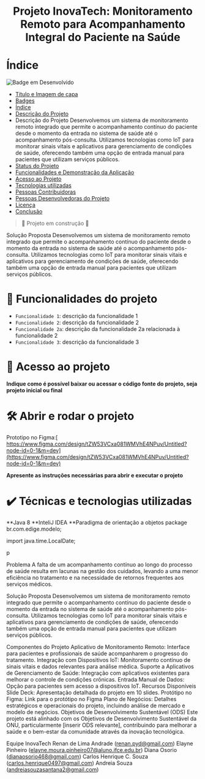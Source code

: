 
<h1 align="center"> Projeto InovaTech: Monitoramento Remoto para Acompanhamento Integral do Paciente na Saúde </h1>

# Índice 
![Badge em Desenvolvido](http://img.shields.io/static/v1?label=STATUS&message=EM%20DESENVOLVIMENTO&color=GREEN&style=for-the-badge)
* [Título e Imagem de capa](#Título-e-Imagem-de-capa)
* [Badges](#badges)
* [Índice](#índice)
* [Descrição do Projeto](#descrição-do-projeto)
* Descrição do Projeto
Desenvolvemos um sistema de monitoramento remoto integrado que permite o acompanhamento contínuo do paciente desde o momento da entrada no sistema de saúde até o acompanhamento pós-consulta. Utilizamos tecnologias como IoT para monitorar sinais vitais e aplicativos para gerenciamento de condições de saúde, oferecendo também uma opção de entrada manual para pacientes que utilizam serviços públicos.
* [Status do Projeto](#status-do-Projeto)
* [Funcionalidades e Demonstração da Aplicação](#funcionalidades-e-demonstração-da-aplicação)
* [Acesso ao Projeto](#acesso-ao-projeto)
* [Tecnologias utilizadas](#tecnologias-utilizadas)
* [Pessoas Contribuidoras](#pessoas-contribuidoras)
* [Pessoas Desenvolvedoras do Projeto](#pessoas-desenvolvedoras)
* [Licença](#licença)
* [Conclusão](#conclusão)




> :construction: Projeto em construção :construction:

Solução Proposta
Desenvolvemos um sistema de monitoramento remoto integrado que permite o acompanhamento contínuo do paciente desde o momento da entrada no sistema de saúde até o acompanhamento pós-consulta. Utilizamos tecnologias como IoT para monitorar sinais vitais e aplicativos para gerenciamento de condições de saúde, oferecendo também uma opção de entrada manual para pacientes que utilizam serviços públicos.

# :hammer: Funcionalidades do projeto

- `Funcionalidade 1`: descrição da funcionalidade 1
- `Funcionalidade 2`: descrição da funcionalidade 2
- `Funcionalidade 2a`: descrição da funcionalidade 2a relacionada à funcionalidade 2
- `Funcionalidade 3`: descrição da funcionalidade 3



# 📁 Acesso ao projeto

**Indique como é possível baixar ou acessar o código fonte do projeto, seja projeto inicial ou final**

# 🛠️ Abrir e rodar o projeto
 Prototipo no Figma:[ https://www.figma.com/design/tZW53VCxa081WMVhE4NPuv/Untitled?node-id=0-1&m=dev](https://www.figma.com/design/tZW53VCxa081WMVhE4NPuv/Untitled?node-id=0-1&m=dev)

**Apresente as instruções necessárias para abrir e executar o projeto**

# ✔️ Técnicas e tecnologias utilizadas
**Java 8
**InteliJ IDEA
**Paradigma de orientação a objetos
package br.com.edige.modelo;

import java.time.LocalDate;

p

Problema
A falta de um acompanhamento contínuo ao longo do processo de saúde resulta em lacunas na gestão dos cuidados, levando a uma menor eficiência no tratamento e na necessidade de retornos frequentes aos serviços médicos.

Solução Proposta
Desenvolvemos um sistema de monitoramento remoto integrado que permite o acompanhamento contínuo do paciente desde o momento da entrada no sistema de saúde até o acompanhamento pós-consulta. Utilizamos tecnologias como IoT para monitorar sinais vitais e aplicativos para gerenciamento de condições de saúde, oferecendo também uma opção de entrada manual para pacientes que utilizam serviços públicos.

Componentes do Projeto
Aplicativo de Monitoramento Remoto: Interface para pacientes e profissionais de saúde acompanharem o progresso do tratamento.
Integração com Dispositivos IoT: Monitoramento contínuo de sinais vitais e dados relevantes para análise médica.
Suporte a Aplicativos de Gerenciamento de Saúde: Integração com aplicativos existentes para melhorar o controle de condições crônicas.
Entrada Manual de Dados: Opção para pacientes sem acesso a dispositivos IoT.
Recursos Disponíveis
Slide Deck: Apresentação detalhada do projeto em 10 slides.
Protótipo no Figma: Link para o protótipo no Figma
Plano de Negócios: Detalhes estratégicos e operacionais do projeto, incluindo análise de mercado e modelo de negócios.
Objetivos de Desenvolvimento Sustentável (ODS)
Este projeto está alinhado com os Objetivos de Desenvolvimento Sustentável da ONU, particularmente [inserir ODS relevante], contribuindo para melhorar a saúde e o bem-estar da comunidade através da inovação tecnológica.

Equipe InovaTech
Renan de Lima Andrade (renan.pyd@gmail.com)
Elayne Pinheiro (elayne.moura.pinheiro07@aluno.ifce.edu.br)
Diana Osorio (dianaosorio468@gmail.com)
Carlos Henrique C. Souza (carlos.henrique0497@gmail.com)
Andreia Souza (andreiasouzasantana2@gmail.com)

